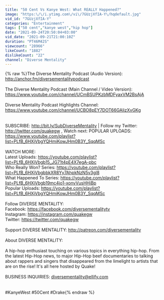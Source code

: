 ```yaml
---
title: "50 Cent Vs Kanye West: What REALLY Happened?"
image: "https:\/\/i.ytimg.com\/vi\/7GUzjXfIA-Y\/hqdefault.jpg"
vid_id: "7GUzjXfIA-Y"
categories: "Entertainment"
tags: ["50 cent","kanye west","hip hop"]
date: "2021-09-24T20:50:04+03:00"
vid_date: "2021-09-21T21:00:10Z"
duration: "PT46M42S"
viewcount: "28966"
likeCount: "1882"
dislikeCount: "22"
channel: "Diverse Mentality"
---
```

{% raw %}The Diverse Mentality Podcast (Audio Version): <a rel="nofollow" target="blank" href="http://anchor.fm/diversementalitypodcast">http://anchor.fm/diversementalitypodcast</a><br /><br />The Diverse Mentality Podcast (Main Channel / Video Version): <a rel="nofollow" target="blank" href="https://www.youtube.com/channel/UCmBSUPKzbMDFyaxVM2BsAjA">https://www.youtube.com/channel/UCmBSUPKzbMDFyaxVM2BsAjA</a><br /><br />Diverse Mentality Podcast Highlights Channel: <a rel="nofollow" target="blank" href="https://www.youtube.com/channel/UCBO8pEY7DOT66GAlizXvGKg">https://www.youtube.com/channel/UCBO8pEY7DOT66GAlizXvGKg</a><br /><br /><br />SUBSCRIBE: <a rel="nofollow" target="blank" href="http://bit.ly/SubDiverseMentality">http://bit.ly/SubDiverseMentality</a> | Follow my Twitter: <a rel="nofollow" target="blank" href="http://twitter.com/quakegw">http://twitter.com/quakegw</a> , Watch next: POPULAR UPLOADS: <a rel="nofollow" target="blank" href="https://www.youtube.com/playlist?list=PLfB_6HXjVbgYQHmiKowJHm0B3Y_SqqMSc">https://www.youtube.com/playlist?list=PLfB_6HXjVbgYQHmiKowJHm0B3Y_SqqMSc</a><br /><br />WATCH MORE:<br />Latest Uploads: <a rel="nofollow" target="blank" href="https://youtube.com/playlist?list=PLfB_6HXjVbgb15_JG71t4pE4X7egA-pbc">https://youtube.com/playlist?list=PLfB_6HXjVbgb15_JG71t4pE4X7egA-pbc</a><br />Who Really Won? Series: <a rel="nofollow" target="blank" href="https://youtube.com/playlist?list=PLfB_6HXjVbgbbkXR8Yy7AhpkNzN5v3gl8">https://youtube.com/playlist?list=PLfB_6HXjVbgbbkXR8Yy7AhpkNzN5v3gl8</a><br />What Happened To Series: <a rel="nofollow" target="blank" href="https://youtube.com/playlist?list=PLfB_6HXjVbgb19mc4jo1-xonvVusHHiBp">https://youtube.com/playlist?list=PLfB_6HXjVbgb19mc4jo1-xonvVusHHiBp</a><br />Popular Uploads: <a rel="nofollow" target="blank" href="https://youtube.com/playlist?list=PLfB_6HXjVbgYQHmiKowJHm0B3Y_SqqMSc">https://youtube.com/playlist?list=PLfB_6HXjVbgYQHmiKowJHm0B3Y_SqqMSc</a><br /> <br />Follow  DIVERSE MENTALITY:<br />Facebook: <a rel="nofollow" target="blank" href="https://facebook.com/diversementalitytv">https://facebook.com/diversementalitytv</a><br />Instagram: <a rel="nofollow" target="blank" href="https://instagram.com/quakegw">https://instagram.com/quakegw</a><br />Twitter: <a rel="nofollow" target="blank" href="https://twitter.com/quakegw">https://twitter.com/quakegw</a><br /> <br />Support DIVERSE MENTALITY: <a rel="nofollow" target="blank" href="http://patreon.com/diversementality">http://patreon.com/diversementality</a><br /><br />About DIVERSE MENTALITY:<br /><br />A hip-hop enthusiast touching on various topics in everything hip-hop. From the latest Hip-Hop news, to major Hip-Hop beef documentaries to talking about rappers and singers that disappeared from the limelight to artists that are on the rise! It's all here hosted by Quake!<br /><br />BUSINESS INQUIRIES: diversementality@ellify.com<br /><br /><br />#KanyeWest #50Cent #Drake{% endraw %}
